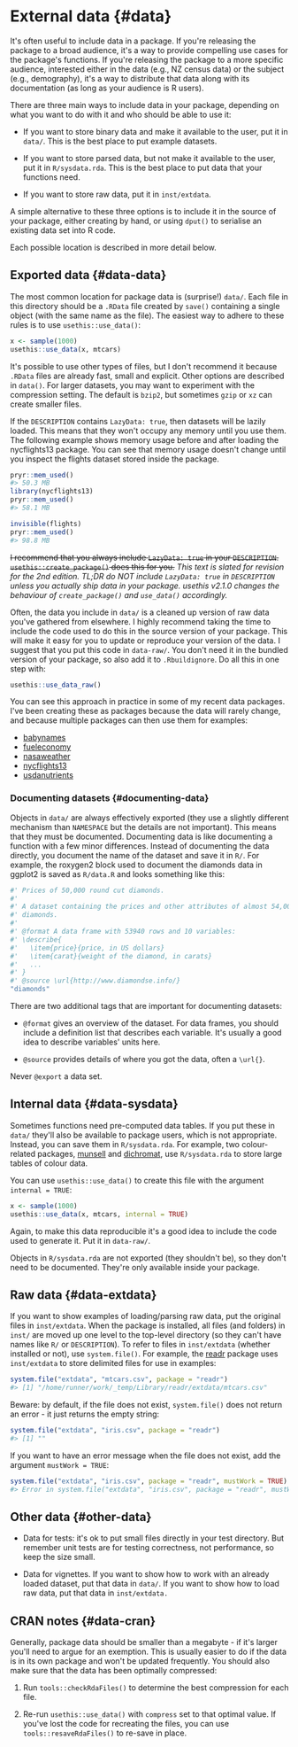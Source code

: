 # External data {#data}



It's often useful to include data in a package. If you're releasing the package to a broad audience, it's a way to provide compelling use cases for the package's functions. If you're releasing the package to a more specific audience, interested either in the data (e.g., NZ census data) or the subject (e.g., demography), it's a way to distribute that data along with its documentation (as long as your audience is R users).

There are three main ways to include data in your package, depending on what you want to do with it and who should be able to use it:

* If you want to store binary data and make it available to the user, put it
  in `data/`. This is the best place to put example datasets.
  
* If you want to store parsed data, but not make it available to the user,
  put it in `R/sysdata.rda`. This is the best place to put data that your
  functions need.

* If you want to store raw data, put it in `inst/extdata`.

A simple alternative to these three options is to include it in the source of your package, either creating by hand, or using `dput()` to serialise an existing data set into R code.

Each possible location is described in more detail below.

## Exported data {#data-data}

The most common location for package data is (surprise!) `data/`. Each file in this directory should be a `.RData` file created by `save()` containing a single object (with the same name as the file). The easiest way to adhere to these rules is to use `usethis::use_data()`:


```r
x <- sample(1000)
usethis::use_data(x, mtcars)
```

It's possible to use other types of files, but I don't recommend it because `.RData` files are already fast, small and explicit. Other options are described in `data()`. For larger datasets, you may want to experiment with the compression setting. The default is `bzip2`, but sometimes `gzip` or `xz` can create smaller files.

If the `DESCRIPTION` contains `LazyData: true`, then datasets will be lazily loaded. This means that they won't occupy any memory until you use them. The following example shows memory usage before and after loading the nycflights13 package. You can see that memory usage doesn't change until you inspect the flights dataset stored inside the package. 


```r
pryr::mem_used()
#> 50.3 MB
library(nycflights13)
pryr::mem_used()
#> 58.1 MB

invisible(flights)
pryr::mem_used()
#> 98.8 MB
```

~~I recommend that you always include `LazyData: true` in your `DESCRIPTION`. `usethis::create_package()` does this for you.~~ *This text is slated for revision for the 2nd edition. TL;DR do NOT include `LazyData: true` in `DESCRIPTION` unless you actually ship data in your package. usethis v2.1.0 changes the behaviour of `create_package()` and `use_data()` accordingly.*

Often, the data you include in `data/` is a cleaned up version of raw data you've gathered from elsewhere. I highly recommend taking the time to include the code used to do this in the source version of your package. This will make it easy for you to update or reproduce your version of the data. I suggest that you put this code in `data-raw/`. You don't need it in the bundled version of your package, so also add it to `.Rbuildignore`. Do all this in one step with:


```r
usethis::use_data_raw()
```

You can see this approach in practice in some of my recent data packages. I've been creating these as packages because the data will rarely change, and because multiple packages can then use them for examples:

* [babynames](https://github.com/hadley/babynames)
* [fueleconomy](https://github.com/hadley/fueleconomy)
* [nasaweather](https://github.com/hadley/nasaweather) 
* [nycflights13](https://github.com/hadley/nycflights13)
* [usdanutrients](https://github.com/hadley/usdanutrients)

### Documenting datasets {#documenting-data}

Objects in `data/` are always effectively exported (they use a slightly different mechanism than `NAMESPACE` but the details are not important). This means that they must be documented. Documenting data is like documenting a function with a few minor differences. Instead of documenting the data directly, you document the name of the dataset and save it in `R/`. For example, the roxygen2 block used to document the diamonds data in ggplot2 is saved as `R/data.R` and looks something like this:


```r
#' Prices of 50,000 round cut diamonds.
#'
#' A dataset containing the prices and other attributes of almost 54,000
#' diamonds.
#'
#' @format A data frame with 53940 rows and 10 variables:
#' \describe{
#'   \item{price}{price, in US dollars}
#'   \item{carat}{weight of the diamond, in carats}
#'   ...
#' }
#' @source \url{http://www.diamondse.info/}
"diamonds"
```

There are two additional tags that are important for documenting datasets:

* `@format` gives an overview of the dataset. For data frames, you 
  should include a definition list that describes each variable. It's usually
  a good idea to describe variables' units here.
  
* `@source` provides details of where you got the data, often a `\url{}`.

Never `@export` a data set.

## Internal data {#data-sysdata}

Sometimes functions need pre-computed data tables. If you put these in `data/` they'll also be available to package users, which is not appropriate. Instead, you can save them in `R/sysdata.rda`. For example, two colour-related packages, [munsell](https://github.com/cwickham/munsell) and [dichromat](https://cran.r-project.org/web/packages/dichromat/index.html), use `R/sysdata.rda` to store large tables of colour data.

You can use `usethis::use_data()` to create this file with the argument `internal = TRUE`:


```r
x <- sample(1000)
usethis::use_data(x, mtcars, internal = TRUE)
```

Again, to make this data reproducible it's a good idea to include the code used to generate it. Put it in `data-raw/`.

Objects in `R/sysdata.rda` are not exported (they shouldn't be), so they don't need to be documented. They're only available inside your package.

## Raw data {#data-extdata}

If you want to show examples of loading/parsing raw data, put the original files in `inst/extdata`. When the package is installed, all files (and folders) in `inst/` are moved up one level to the top-level directory (so they can't have names like `R/` or `DESCRIPTION`). To refer to files in `inst/extdata` (whether installed or not), use `system.file()`. For example, the [readr](https://readr.tidyverse.org) package uses `inst/extdata` to store delimited files for use in examples:


```r
system.file("extdata", "mtcars.csv", package = "readr")
#> [1] "/home/runner/work/_temp/Library/readr/extdata/mtcars.csv"
```

Beware: by default, if the file does not exist, `system.file()` does not return an error - it just returns the empty string:


```r
system.file("extdata", "iris.csv", package = "readr")
#> [1] ""
```

If you want to have an error message when the file does not exist, add the argument `mustWork = TRUE`:


```r
system.file("extdata", "iris.csv", package = "readr", mustWork = TRUE)
#> Error in system.file("extdata", "iris.csv", package = "readr", mustWork = TRUE): no file found
```
## Other data {#other-data}

* Data for tests: it's ok to put small files directly in your test directory.
  But remember unit tests are for testing correctness, not performance, so keep
  the size small.
  
* Data for vignettes. If you want to show how to work with an already loaded 
  dataset, put that data in `data/`. If you want to show how to load raw data, 
  put that data in `inst/extdata.`

## CRAN notes {#data-cran}

Generally, package data should be smaller than a megabyte - if it's larger you'll need to argue for an exemption. This is usually easier to do if the data is in its own package and won't be updated frequently. You should also make sure that the data has been optimally compressed:  

1. Run `tools::checkRdaFiles()` to determine the best compression for each file.

2. Re-run `usethis::use_data()` with `compress` set to that optimal value.
   If you've lost the code for recreating the files, you can use 
   `tools::resaveRdaFiles()` to re-save in place.

